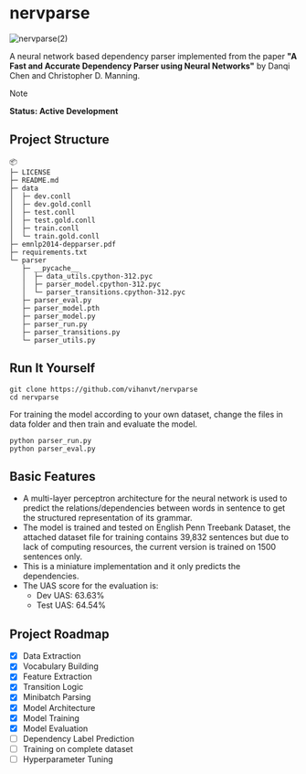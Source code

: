 # nervparse
![nervparse(2)](https://github.com/user-attachments/assets/f6e50c4b-2cf0-47b5-bd2b-ddcb893e354e)

A neural network based dependency parser implemented from the paper **"A Fast and Accurate Dependency Parser using Neural Networks"** by Danqi Chen and Christopher D. Manning.

> [!NOTE]
> **Status: Active Development**
> 
## Project Structure
```
📦 
├─ LICENSE
├─ README.md
├─ data
│  ├─ dev.conll
│  ├─ dev.gold.conll
│  ├─ test.conll
│  ├─ test.gold.conll
│  ├─ train.conll
│  └─ train.gold.conll
├─ emnlp2014-depparser.pdf
├─ requirements.txt
└─ parser
   ├─ __pycache__
   │  ├─ data_utils.cpython-312.pyc
   │  ├─ parser_model.cpython-312.pyc
   │  └─ parser_transitions.cpython-312.pyc
   ├─ parser_eval.py
   ├─ parser_model.pth
   ├─ parser_model.py
   ├─ parser_run.py
   ├─ parser_transitions.py
   └─ parser_utils.py
```

## Run It Yourself
```
git clone https://github.com/vihanvt/nervparse
cd nervparse
```

For training the model according to your own dataset, change the files in data folder and then train and evaluate the model.
```
python parser_run.py
python parser_eval.py
```

## Basic Features
- A multi-layer perceptron architecture for the neural network is used to predict the relations/dependencies between words in sentence to get the structured representation of its grammar.
- The model is trained and tested on English Penn Treebank Dataset, the attached dataset file for training contains 39,832 sentences but due to lack of computing resources, the current version is trained on 1500 sentences only. 
- This is a miniature implementation and it only predicts the dependencies.
- The UAS score for the evaluation is:
  - Dev UAS: 63.63%
  - Test UAS: 64.54%

## Project Roadmap
- [x] Data Extraction
- [x] Vocabulary Building
- [x] Feature Extraction
- [x] Transition Logic
- [x] Minibatch Parsing
- [x] Model Architecture
- [x] Model Training
- [x] Model Evaluation 
- [ ] Dependency Label Prediction
- [ ] Training on complete dataset
- [ ] Hyperparameter Tuning
